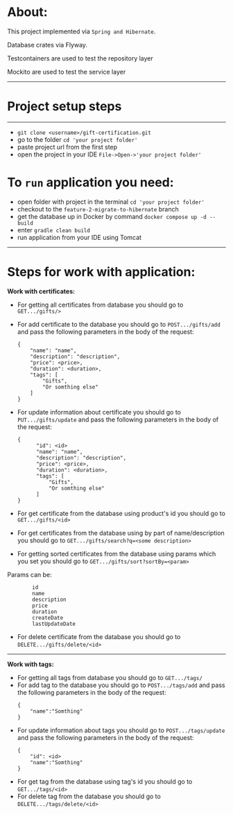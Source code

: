 # __About:__
This project implemented via `Spring and Hibernate`.

Database crates via Flyway.

Testcontainers are used to test the repository layer

Mockito are used to test the service layer
 
___
# __Project setup steps__
___
* ```git clone <username>/gift-certification.git ```
* go to the folder ```cd 'your project folder'```
* paste project url from the first step
* open the project in your IDE ```File->Open->'your project folder'```

# __To ```run``` application you need:__

* open folder with project in the terminal ```cd 'your project folder'```
* checkout to the ```feature-2-migrate-to-hibernate``` branch
* get the database up in Docker by command ```docker compose up -d --build```
* enter ```gradle clean build```
* run application from your IDE using Tomcat

___
# __Steps for work with application:__

__Work with certificates:__
* For getting all certificates from database you should go to ```GET.../gifts/>```
* For add certificate to the database you should go to ```POST.../gifts/add``` 
and pass the following parameters in the body of the request:
   ```
   {
       "name": "name",
       "description": "description",
       "price": <price>,
       "duration": <duration>,
       "tags": [
           "Gifts",
           "Or somthing else"
       ]
   } 
  ```
 
* For update information about certificate you should go to ```PUT.../gifts/update```
and pass the following parameters in the body of the request:
  ```
  {
        "id": <id>
        "name": "name",
        "description": "description",
        "price": <price>,
        "duration": <duration>,
        "tags": [
            "Gifts",
            "Or somthing else"
        ]
  } 
   ```
* For get certificate from the database using product's id you should go to ```GET.../gifts/<id>```
* For get certificates from the database using by part of name/description you should go to ```GET.../gifts/search?q=<some description>``` 
* For getting sorted certificates from the database using params which you set you should go to ```GET.../gifts/sort?sortBy=<param>```

Params can be:
```$xslt
        id
        name
        description
        price
        duration
        createDate
        lastUpdateDate
``` 
* For delete certificate from the database you should go to  ```DELETE.../gifts/delete/<id>```
___
__Work with tags:__
* For getting all tags from database you should go to ```GET.../tags/```
* For add tag to the database you should go to ```POST.../tags/add``` 
and pass the following parameters in the body of the request:
   ```
   {
       "name":"Somthing"
   } 
  ```
* For update information about tags you should go to ```POST.../tags/update```
and pass the following parameters in the body of the request:
   ```
   {      
       "id": <id>
       "name":"Somthing"
   } 
  ```
* For get tag from the database using tag's id you should go to ```GET.../tags/<id>```
* For delete tag from the database you should go to  ```DELETE.../tags/delete/<id>```

